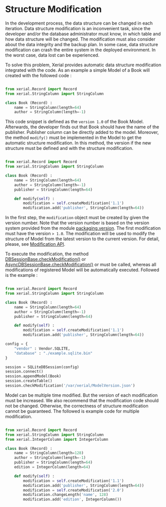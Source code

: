 # Structure Modification

In the development process, the data structure can be changed
in each iteration. Data structure modification is an inconvenient
task, since the developer and/or the database administrator
must know, in which table and how data structure will be changed.
The modification must also consider about the data integrity and
the backup plan. In some case, data structure modification can crash
the entire system in the deployed environment. In the worst case,
data lost can be experienced.

To solve this problem, Xerial provides automatic data structure modification integrated with the code. As an example a simple Model of a Book will created with the followed code :

```python

from xerial.Record import Record
from xerial.StringColumn import StringColumn

class Book (Record) :
	name = StringColumn(length=64)
	author = StringColumn(length=-1)
```

This code snippet is defined as the `version 1.0` of the Book Model.
Afterwards, the developer finds out that Book should have the name
of the publisher. Publisher column can be directly added to the model.
Moreover, the method `modify()` must be implemented in the Model
to get the automatic structure modification. In this method, the version
if the new structure must be defined and with the structure modification.

```python

from xerial.Record import Record
from xerial.StringColumn import StringColumn

class Book (Record) :
	name = StringColumn(length=64)
	author = StringColumn(length=-1)
	publisher = StringColumn(length=64)

	def modify(self) :
		modification = self.createModification('1.1')
		modification.add('publisher', StringColumn(length=64))

```

In the first step, the `modification` object must be created
by given the version number. Note that the version number is
based on the version system provided from the module
[packaging.version](https://pypi.org/project/packaging/).
The first modification must have the version `> 1.0`.
The modification will be used to modify the structure of Model
from the latest version to the current version.
For detail, please, see [Modification API](api/xerial/Modification.md).

To execute the modification, the method
[DBSessionBase.checkModification()](api/xerial/DBSessionBase.md) or
[AsyncDBSessionBase.checkModification()](api/xerial/AsyncDBSessionDBSessionBase.md) or
must be called, whereas all modifications of registered Model will
be automatically executed. Followed is the example :

```python

from xerial.Record import Record
from xerial.StringColumn import StringColumn

class Book (Record) :
	name = StringColumn(length=64)
	author = StringColumn(length=-1)
	publisher = StringColumn(length=64)

	def modify(self) :
		modification = self.createModification('1.1')
		modification.add('publisher', StringColumn(length=64))

config = {
	"vendor" : Vendor.SQLITE,
	"database" : "./example.sqlite.bin"
}

session = SQLiteDBSession(config)
session.connect()
session.appendModel(Book)
session.createTable()
session.checkModification('/var/xerial/ModelVersion.json')
```

Model can be multiple time modified. But the version of each
modification must be increased. We also recommend that the modification
code should not be changed. Otherwise, the correctness of
structure modification cannot be guaranteed. The followed is example
code for multiple modification.

```python

from xerial.Record import Record
from xerial.StringColumn import StringColumn
from xerial.IntegerColumn import IntegerColumn

class Book (Record) :
	name = StringColumn(length=128)
	author = StringColumn(length=-1)
	publisher = StringColumn(length=64)
	edition = IntegerColumn(length=64)

	def modify(self) :
		modification = self.createModification('1.1')
		modification.add('publisher', StringColumn(length=64))
		modification = self.createModification('2.0')
		modification.changeLength('name', 128)
		modification.add('edition', IntegerColumn())

```
